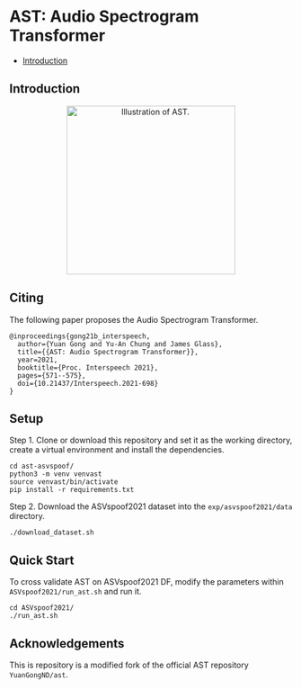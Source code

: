 
# AST: Audio Spectrogram Transformer  
 - [Introduction](#Introduction)

## Introduction  

<p align="center"><img src="https://github.com/YuanGongND/ast/blob/master/ast.png?raw=true" alt="Illustration of AST." width="300"/></p>

## Citing  
The following paper proposes the Audio Spectrogram Transformer.
```  
@inproceedings{gong21b_interspeech,
  author={Yuan Gong and Yu-An Chung and James Glass},
  title={{AST: Audio Spectrogram Transformer}},
  year=2021,
  booktitle={Proc. Interspeech 2021},
  pages={571--575},
  doi={10.21437/Interspeech.2021-698}
}
```  
  
## Setup

Step 1. Clone or download this repository and set it as the working directory, create a virtual environment and install the dependencies.

```
cd ast-asvspoof/ 
python3 -m venv venvast
source venvast/bin/activate
pip install -r requirements.txt 
```

Step 2. Download the ASVspoof2021 dataset into the `exp/asvspoof2021/data` directory.

```
./download_dataset.sh
```

## Quick Start

To cross validate AST on ASVspoof2021 DF, modify the parameters within `ASVspoof2021/run_ast.sh` and run it.

```
cd ASVspoof2021/
./run_ast.sh
```

 ## Acknowledgements
This is repository is a modified fork of the official AST repository `YuanGongND/ast`.

